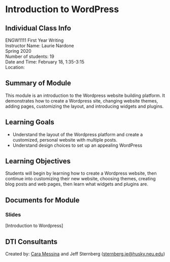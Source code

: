 # Introduction to WordPress

## Individual Class Info
ENGW1111 First Year Writing
<br>
Instructor Name: Laurie Nardone
<br>
Spring 2020
<br>
Number of students: 19
<br>
Date and Time: February 18, 1:35-3:15
<br>
Location: <br>

## Summary of Module
This module is an introduction to the Wordpress website building platform. It demonstrates how to create a Wordpress site, changing website themes, adding pages, customizing the layout, and introducing widgets and plugins.

## Learning Goals
- Understand the layout of the Wordpress platform and create a customized, personal website with multiple posts.
- Understand design choices to set up an appealing WordPress 

## Learning Objectives
Students will begin by learning how to create a Wordpress website, then continue into customizing their new website, choosing themes, creating blog posts and web pages, then learn what widgets and plugins are.

## Documents for Module

### Slides

[Introduction to Wordpress]

## DTI Consultants
Created by:
[Cara Messina](messina.c@husky.neu.edu) and Jeff Sternberg (sternberg.je@husky.neu.edu)
